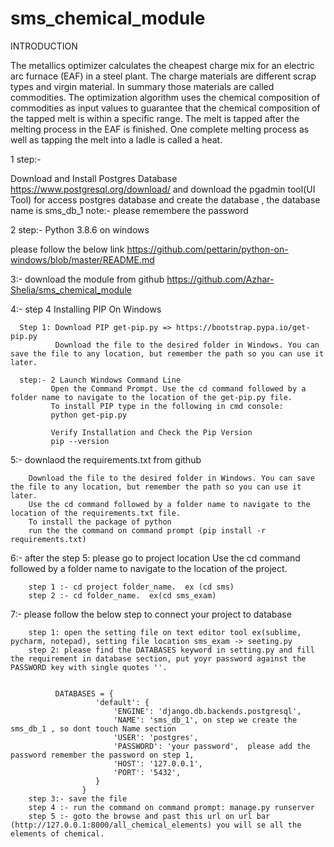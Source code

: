 # sms_chemical_module

INTRODUCTION

The metallics optimizer calculates the cheapest charge mix for an electric arc furnace (EAF)
in a steel plant. The charge materials are different scrap types and virgin material. In summary
those materials are called commodities. The optimization algorithm uses the chemical
composition of commodities as input values to guarantee that the chemical composition of the
tapped melt is within a specific range. The melt is tapped after the melting process in the EAF
is finished. One complete melting process as well as tapping the melt into a ladle is called a
heat.

1 step:-

Download and Install Postgres Database
https://www.postgresql.org/download/
and download the pgadmin tool(UI Tool) for access postgres database and create the database , the database name is sms_db_1
  note:- please remembere the password

2 step:- Python 3.8.6 on windows

please follow the below link
https://github.com/pettarin/python-on-windows/blob/master/README.md

3:- download the module from github https://github.com/Azhar-Shelia/sms_chemical_module

4:- step 4
      Installing PIP On Windows

      Step 1: Download PIP get-pip.py => https://bootstrap.pypa.io/get-pip.py
              Download the file to the desired folder in Windows. You can save the file to any location, but remember the path so you can use it later.

      step:- 2 Launch Windows Command Line
             Open the Command Prompt. Use the cd command followed by a folder name to navigate to the location of the get-pip.py file.
             To install PIP type in the following in cmd console:
             python get-pip.py

             Verify Installation and Check the Pip Version
             pip --version

5:- downlaod the requirements.txt from github

        Download the file to the desired folder in Windows. You can save the file to any location, but remember the path so you can use it later.
        Use the cd command followed by a folder name to navigate to the location of the requirements.txt file.
        To install the package of python 
        run the the command on command prompt (pip install -r requirements.txt)
  
6:- after the step 5:
        please go to project location 
        Use the cd command followed by a folder name to navigate to the location of the project.

        step 1 :- cd project folder_name.  ex (cd sms)
        step 2 :- cd folder_name.  ex(cd sms_exam)
  
 7:- please follow the below step to connect your project to database
      
        step 1: open the setting file on text editor tool ex(sublime, pycharm, notepad), setting file location sms_exam -> seeting.py
        step 2: please find the DATABASES keyword in setting.py and fill the requirement in database section, put yoyr password against the PASSWORD key with single quotes ''.
            
            
              DATABASES = {
                       'default': {
                           'ENGINE': 'django.db.backends.postgresql',
                           'NAME': 'sms_db_1', on step we create the sms_db_1 , so dont touch Name section
                           'USER': 'postgres',
                           'PASSWORD': 'your password',  please add the password remember the password on step 1, 
                           'HOST': '127.0.0.1',
                           'PORT': '5432',
                       }
                    }
        step 3:- save the file
        step 4 :- run the command on command prompt: manage.py runserver
        step 5 :- goto the browse and past this url on url bar (http://127.0.0.1:8000/all_chemical_elements) you will se all the elements of chemical. 

